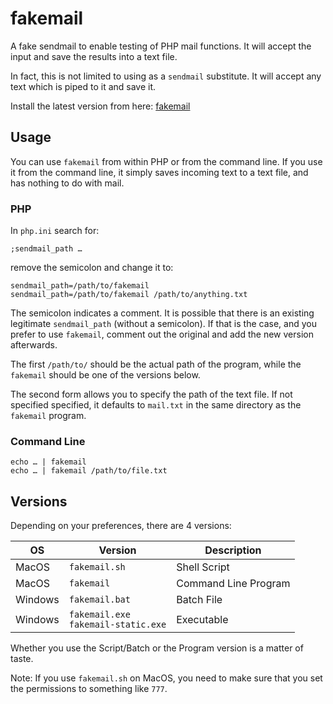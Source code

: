 # fakemail


A fake sendmail to enable testing of PHP mail functions. It will accept the input and save the results into a text file.

In fact, this is not limited to using as a `sendmail` substitute. It will accept any text which is piped to it and save it.

Install the latest version from here: [fakemail](https://github.com/manngo/fakemail/releases/latest)

##	Usage

You can use `fakemail` from within PHP or from the command line. If you use it from the command line, it simply saves incoming text to a text file, and has nothing to do with mail.

###	PHP

In `php.ini` search for:

	;sendmail_path …

remove the semicolon and change it to:

	sendmail_path=/path/to/fakemail
	sendmail_path=/path/to/fakemail /path/to/anything.txt

The semicolon indicates a comment. It is possible that there is an existing legitimate `sendmail_path` (without a semicolon). If that is the case, and you prefer to use `fakemail`, comment out the original and add the new version afterwards.

The first `/path/to/` should be the actual path of the program, while the `fakemail` should be one of the versions below.

The second form allows you to specify the path of the text file. If not specified specified, it defaults to `mail.txt` in the same directory as the `fakemail` program.

###	Command Line

	echo … | fakemail
	echo … | fakemail /path/to/file.txt

##	Versions

Depending on your preferences, there are 4 versions:

| OS      | Version                                 | Description          |
|---------|-----------------------------------------|----------------------|
| MacOS   | `fakemail.sh`                           | Shell Script         |
| MacOS   | `fakemail`                              | Command Line Program |
| Windows | `fakemail.bat`                          | Batch File           |
| Windows | `fakemail.exe`<br>`fakemail-static.exe` | Executable           |

Whether you use the Script/Batch or the Program version is a matter of taste.

Note: If you use `fakemail.sh` on MacOS, you need to make sure that you set the permissions to something like `777`.
